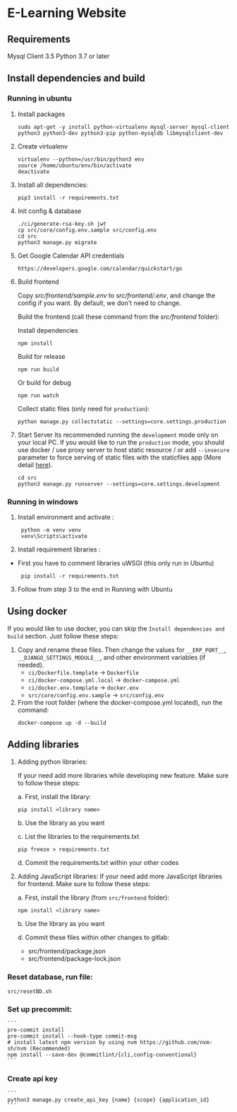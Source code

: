 # E-Learning Website

## Requirements
Mysql Client 3.5
Python 3.7 or later

## Install dependencies and build

### Running in ubuntu

1. Install packages

     ```
     sudo apt-get -y install python-virtualenv mysql-server mysql-client python3 python3-dev python3-pip python-mysqldb libmysqlclient-dev
     ```

2. Create virtualenv
     ```
     virtualenv --python=/usr/bin/python3 env
     source /home/ubuntu/env/bin/activate
     deactivate
     ```

3. Install all dependencies:
     ```
     pip3 install -r requirements.txt
     ```

4. Init config & database
     ```
     ./ci/generate-rsa-key.sh jwt
     cp src/core/config.env.sample src/config.env
     cd src
     python3 manage.py migrate
     ```

5. Get Google Calendar API credentials
     ```
     https://developers.google.com/calendar/quickstart/go
     ```

6. Build frontend

   Copy *src/frontend/sample.env* to *src/frontend/.env*, and change the config if you want. By default, we don't need
   to change.

   Build the frontend (call these command from the *src/frontend* folder):

   Install dependencies
     ```
     npm install
     ```

   Build for release
     ```
     npm run build
     ```

   Or build for debug
     ```
     npm run watch
     ```

   Collect static files (only need for `production`):
     ```
     python manage.py collectstatic --settings=core.settings.production
     ```

7. Start Server Its recommended running the `development` mode only on your local PC. If you would like to run
   the `production` mode, you should use docker / use proxy server to host static resource / or add `--insecure`
   parameter to force serving of static files with the staticfiles app (More
   detail [here](https://docs.djangoproject.com/en/3.2/ref/contrib/staticfiles/)).
     ```
     cd src
     python3 manage.py runserver --settings=core.settings.development
     ```

### Running in windows

1. Install environment and activate :
    ```
     python -m venv venv
     venv\Scripts\activate
    ```

2. Install requirement libraries :

- First you have to comment libraries uWSGI (this only run in Ubuntu)
    ```
     pip install -r requirements.txt
    ```

3. Follow from step 3 to the end in Running with Ubuntu

## Using docker

If you would like to use docker, you can skip the `Install dependencies and build` section. Just follow these steps:

1. Copy and rename these files. Then change the values for `__ERP_PORT__`, `__DJANGO_SETTINGS_MODULE__`, and other environment variables (if needed).
    * `ci/Dockerfile.template` -> `Dockerfile`
    * `ci/docker-compose.yml.local` -> `docker-compose.yml`
    * `ci/docker.env.template` -> `docker.env`
    * `src/core/config.env.sample` -> `src/config.env`
2. From the root folder (where the docker-compose.yml located), run the command:
     ```
     docker-compose up -d --build
     ```

## Adding libraries

1. Adding python libraries:

   If your need add more libraries while developing new feature. Make sure to follow these steps:

   a. First, install the library:
     ```
     pip install <library name>
     ```

   b. Use the library as you want

   c. List the libraries to the requirements.txt
     ```
     pip freeze > requirements.txt
     ```

   d. Commit the requirements.txt within your other codes

2. Adding JavaScript libraries:
   If your need add more JavaScript libraries for frontend. Make sure to follow these steps:

   a. First, install the library (from `src/frontend` folder):
    ```
    npm install <library name>
    ```

    b. Use the library as you want

    d. Commit these files within other changes to gitlab:
    * src/frontend/package.json
    * src/frontend/package-lock.json

### Reset database, run file:
    src/resetBD.sh

### Set up precommit:
    ```
    pre-commit install
    pre-commit install --hook-type commit-msg
    # install latest npm version by using nvm https://github.com/nvm-sh/nvm (Recommended)
    npm install --save-dev @commitlint/{cli,config-conventional}
    ```

### Create api key
    ```
    python3 manage.py create_api_key {name} {scope} {application_id}
    ```
